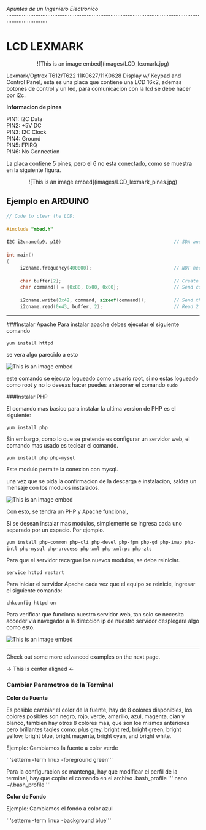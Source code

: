 _Apuntes de un Ingeniero Electronico_
<br>
⋅⋅⋅⋅⋅⋅⋅⋅⋅⋅⋅⋅⋅⋅⋅⋅⋅⋅⋅⋅⋅⋅⋅⋅⋅⋅⋅⋅⋅⋅⋅⋅⋅⋅⋅⋅⋅⋅⋅⋅⋅⋅⋅⋅⋅⋅⋅⋅⋅⋅⋅⋅⋅⋅⋅⋅⋅⋅⋅⋅⋅⋅⋅⋅⋅⋅⋅⋅⋅⋅⋅⋅⋅⋅⋅⋅⋅⋅⋅⋅⋅⋅⋅⋅⋅⋅⋅⋅⋅⋅⋅⋅⋅⋅⋅⋅⋅⋅⋅⋅⋅⋅⋅⋅⋅⋅⋅⋅⋅⋅⋅⋅⋅⋅⋅⋅⋅⋅⋅⋅⋅⋅⋅⋅⋅⋅⋅⋅⋅⋅⋅⋅⋅⋅⋅⋅⋅

# LCD LEXMARK


<p align="center">
![This is an image embed](images/LCD_lexmark.jpg)
</p>

Lexmark/Optrex T612/T622 11K0627/11K0628 Display w/ Keypad and Control Panel, esta es una placa que contiene una LCD 16x2, ademas botones de control y un led, para comunicacion con la lcd se debe hacer por i2c.      


__Informacion de pines__

PIN1:  I2C Data  
PIN2:  +5V DC  
PIN3:  I2C Clock  
PIN4:  Ground  
PIN5:  FPIRQ  
PIN6:  No Connection  

La placa contiene 5 pines, pero el 6 no esta conectado, como se muestra en la siguiente figura.

<p align="center"> ![This is an image embed](images/LCD_lexmark_pines.jpg)
</p>



## Ejemplo en ARDUINO  


```c
// Code to clear the LCD:

#include "mbed.h"

I2C i2cname(p9, p10)                                         // SDA and SCL Pin Number.

int main()
{
     i2cname.frequency(400000);                              // NOT necessary. Default I2C speed is 100kHz, Fast mode is 400kHz.

     char buffer[2];                                         // Create an array for storing the data read.
     char command[] = {0x88, 0x00, 0x00};                    // Send command 0x00, 0x00 to register 0x88 to CLEAR the LCD.

     i2cname.write(0x42, command, sizeof(command));          // Send the command to device located at 0x42.
     i2cname.read(0x43, buffer, 2);                          // Read 2 bytes from the device to ensure LCD operates correctly.


```


************************************************
###Instalar Apache
Para instalar apache debes ejecutar el siguiente comando

`yum install httpd`

se vera algo parecido a esto

![This is an image embed](images/apache.jpg)


este comando se ejecuto logueado como usuario root, si no estas logueado como root y no lo deseas hacer puedes anteponer el comando `sudo`



###Instalar PHP

El comando mas basico para instalar la ultima version de PHP es el siguiente:

`yum install php`

Sin embargo, como lo que se pretende es configurar un servidor web, el comando mas usado es teclear el comando.

`yum install php php-mysql`

Este modulo permite la conexion con mysql.

una vez que se pida la confirmacion de la descarga e instalacion, saldra un mensaje con los modulos instalados.

![This is an image embed](images/installed-php5-module.jpg)


Con esto, se tendra un PHP y Apache funcional,

Si se desean instalar mas modulos, simplemente  se ingresa cada uno separado por un espacio. Por ejemplo.

`yum install php-common php-cli php-devel php-fpm php-gd php-imap php-intl php-mysql php-process php-xml php-xmlrpc php-zts`

Para que el servidor recargue los nuevos modulos, se debe reiniciar.

`service httpd restart`

Para iniciar el servidor Apache cada vez que el equipo se reinicie, ingresar el siguiente comando:

`chkconfig httpd on`

Para verificar que funciona nuestro servidor web, tan solo se necesita acceder via navegador a la direccion ip de nuestro servidor desplegara algo como esto.

![This is an image embed](images/apache-run-properly.jpg)

-------------------------------------------------------------------------
Check out some more advanced examples on the next page.

-> This is center aligned <-
### Cambiar Parametros de la Terminal

__Color de Fuente__

Es posible cambiar el color de la fuente, hay de 8 colores disponibles, los colores posibles son negro, rojo, verde, amarillo, azul, magenta, cian y blanco, tambien hay otros 8 colores mas, que son los mismos
anteriores pero brillantes taqles como: plus grey, bright red, bright green, bright yellow, bright blue, bright magenta, bright cyan, and bright white.

Ejemplo: Cambiamos la fuente a color verde

'''setterm -term linux -foreground green'''

Para la configuracion se mantenga, hay que modificar el perfil de la terminal, hay que copiar el comando en el archivo .bash_profile
'''  nano ~/.bash_profile  '''

__Color de Fondo__

Ejemplo: Cambiamos el fondo a color azul

'''setterm -term linux -background blue'''
